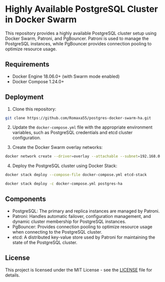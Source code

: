 # Highly Available PostgreSQL Cluster in Docker Swarm

This repository provides a highly available PostgreSQL cluster setup using Docker Swarm, Patroni, and PgBouncer. Patroni is used to manage the PostgreSQL instances, while PgBouncer provides connection pooling to optimize resource usage.

## Requirements

- Docker Engine 18.06.0+ (with Swarm mode enabled)
- Docker Compose 1.24.0+

## Deployment

1. Clone this repository:

```bash
git clone https://github.com/Romaxa55/postgres-docker-swarm-ha.git
```

2. Update the `docker-compose.yml` file with the appropriate environment variables, such as PostgreSQL credentials and etcd cluster configuration.

3. Create the Docker Swarm overlay networks:

```bash
docker network create --driver=overlay --attachable --subnet=192.168.0.1/24 postgres-network
```


4. Deploy the PostgreSQL cluster using Docker Stack:

```bash
docker stack deploy --compose-file docker-compose.yml etcd-stack

docker stack deploy -c docker-compose.yml postgres-ha
```


## Components

- PostgreSQL: The primary and replica instances are managed by Patroni.
- Patroni: Handles automatic failover, configuration management, and dynamic cluster membership for PostgreSQL instances.
- PgBouncer: Provides connection pooling to optimize resource usage when connecting to the PostgreSQL cluster.
- etcd: A distributed key-value store used by Patroni for maintaining the state of the PostgreSQL cluster.

## License

This project is licensed under the MIT License - see the [LICENSE](LICENSE) file for details.
